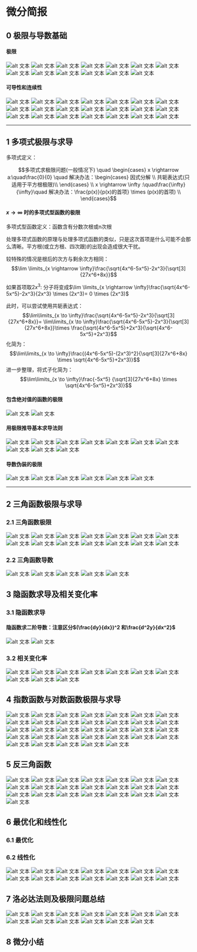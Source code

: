 # 微分简报

## 0 极限与导数基础

#### 极限
![alt 文本](./../../图片/微6.1.png)
![alt 文本](./../../图片/微6.2.png)
![alt 文本](./../../图片/微6.3.png)
![alt 文本](./../../图片/微6.4.png)
![alt 文本](./../../图片/微6.5.png)
![alt 文本](./../../图片/微6.6.png)
![alt 文本](./../../图片/微6.7.png)
![alt 文本](./../../图片/微6.8.png)
![alt 文本](./../../图片/微6.9.png)
![alt 文本](./../../图片/微6.10.png)
![alt 文本](./../../图片/微6.11.png)
![alt 文本](./../../图片/微6.12.png)
![alt 文本](./../../图片/微6.13.png)

#### 可导性和连续性
![alt 文本](./../../图片/微7.1.png)
![alt 文本](./../../图片/微7.2.png)
![alt 文本](./../../图片/微7.3.png)
![alt 文本](./../../图片/微7.4.png)
![alt 文本](./../../图片/微7.5.png)
![alt 文本](./../../图片/微7.6.png)
![alt 文本](./../../图片/微7.7.png)
![alt 文本](./../../图片/微7.8.png)
![alt 文本](./../../图片/微7.9.png)
![alt 文本](./../../图片/微7.10.png)
![alt 文本](./../../图片/微7.11.png)
![alt 文本](./../../图片/微7.12.png)
![alt 文本](./../../图片/微7.13.png)
![alt 文本](./../../图片/微7.14.png)
![alt 文本](./../../图片/微7.15.png)
![alt 文本](./../../图片/微7.16.png)
![alt 文本](./../../图片/微7.17.png)
![alt 文本](./../../图片/微7.18.png)
![alt 文本](./../../图片/微7.19.png)
![alt 文本](./../../图片/微7.20.png)
![alt 文本](./../../图片/微7.21.png)

----
## 1 多项式极限与求导

多项式定义：

$$多项式求极限问题(一般情况下) \quad \begin{cases}
    x \rightarrow a:\quad\frac{0}{0} \quad 解决办法：\begin{cases}
        因式分解 \\
        共轭表达式(只适用于平方根极限)\\
    \end{cases} \\
    x \rightarrow \infty :\quad\frac{\infty}{\infty}\quad 解决办法：\frac{p(x)}{p(x)的首项} \times (p(x)的首项) \\
\end{cases}$$


#### $x \rightarrow \infty$ 时的多项式型函数的极限

多项式型函数定义：函数含有分数次根或n次根


处理多项式函数的原理与处理多项式函数的类似，只是这次首项是什么可能不会那么清晰。平方根(或立方根、四次跟)的出现会造成很大干扰。

较特殊的情况是根后的次方与剩余次方相同：
$$\lim \limits_{x \rightarrow \infty}\frac{\sqrt{4x^6-5x^5}-2x^3}{\sqrt[3]{27x^6+8x}}$$

如果首项取$2x^3$: 分子将变成$\lim \limits_{x \rightarrow \infty}\frac{\sqrt{4x^6-5x^5}-2x^3}{2x^3} \times (2x^3)= 0 \times (2x^3)$

此时，可以尝试使用共轭表达式：
$$\lim\limits_{x \to \infty}\frac{\sqrt{4x^6-5x^5}-2x^3}{\sqrt[3]{27x^6+8x}}= \lim\limits_{x \to \infty}\frac{\sqrt{4x^6-5x^5}-2x^3}{\sqrt[3]{27x^6+8x}}\times \frac{\sqrt{4x^6-5x^5}+2x^3}{\sqrt{4x^6-5x^5}+2x^3}$$
化简为：
$$\lim\limits_{x \to \infty}\frac{(4x^6-5x^5)-(2x^3)^2}{\sqrt[3]{27x^6+8x} \times \sqrt{4x^6-5x^5}+2x^3)}$$
进一步整理，将式子化简为：
$$\lim\limits_{x \to \infty}\frac{-5x^5}
{\sqrt[3]{27x^6+8x} \times \sqrt{4x^6-5x^5}+2x^3)}$$

#### 包含绝对值的函数的极限
![alt 文本](./../../图片/微2.6.png)
![alt 文本](./../../图片/微2.7.png)


#### 用极限推导基本求导法则
![alt 文本](./../../图片/微10.1.png)
![alt 文本](./../../图片/微10.2.png)
![alt 文本](./../../图片/微10.3.png)
![alt 文本](./../../图片/微10.4.png)
![alt 文本](./../../图片/微10.5.png)
![alt 文本](./../../图片/微10.6.png)
![alt 文本](./../../图片/微10.7.png)
![alt 文本](./../../图片/微10.8.png)
![alt 文本](./../../图片/微10.9.png)
![alt 文本](./../../图片/微10.10.png)

#### 导数伪装的极限
![alt 文本](./../../图片/微10.11.png)
![alt 文本](./../../图片/微10.12.png)
![alt 文本](./../../图片/微10.13.png)
![alt 文本](./../../图片/微2.9.png)
![alt 文本](./../../图片/微2.10.png)
![alt 文本](./../../图片/微2.11.png)

----
## 2 三角函数极限与求导
### 2.1 三角函数极限
![alt 文本](./../../图片/微8.1.png)
![alt 文本](./../../图片/微8.2.png)
![alt 文本](./../../图片/微8.3.png)
![alt 文本](./../../图片/微8.4.png)
![alt 文本](./../../图片/微8.5.png)
![alt 文本](./../../图片/微8.6.png)
![alt 文本](./../../图片/微8.7.png)
![alt 文本](./../../图片/微8.8.png)
![alt 文本](./../../图片/微8.9.png)
![alt 文本](./../../图片/微8.10.png)
![alt 文本](./../../图片/微8.11.png)
![alt 文本](./../../图片/微8.12.png)
![alt 文本](./../../图片/微8.13.png)
![alt 文本](./../../图片/微8.14.png)

### 2.2 三角函数导数
![alt 文本](./../../图片/微2.1.png)
![alt 文本](./../../图片/微2.2.png)
![alt 文本](./../../图片/微2.3.png)
![alt 文本](./../../图片/微2.4.png)
![alt 文本](./../../图片/微2.5.png)

## 3 隐函数求导及相关变化率
### 3.1 隐函数求导

#### 隐函数求二阶导数：注意区分$(\frac{dy}{dx})^2 和\frac{d^2y}{dx^2}$ 
![alt 文本](./../../图片/微2.12.png)
![alt 文本](./../../图片/微2.13.png)
### 3.2 相关变化率
![alt 文本](./../../图片/微3.1.png)
![alt 文本](./../../图片/微3.2.png)
![alt 文本](./../../图片/微3.3.png)
![alt 文本](./../../图片/微3.4.png)
![alt 文本](./../../图片/微3.5.png)
![alt 文本](./../../图片/微3.6.png)
![alt 文本](./../../图片/微3.7.png)
![alt 文本](./../../图片/微3.8.png)
![alt 文本](./../../图片/微3.9.png)
![alt 文本](./../../图片/微3.10.png)


## 4 指数函数与对数函数极限与求导
![alt 文本](./../../图片/微4.1.png)
![alt 文本](./../../图片/微4.2.png)
![alt 文本](./../../图片/微4.3.png)
![alt 文本](./../../图片/微4.4.png)
![alt 文本](./../../图片/微4.5.png)
![alt 文本](./../../图片/微4.6.png)
![alt 文本](./../../图片/微4.7.png)
![alt 文本](./../../图片/微4.8.png)
![alt 文本](./../../图片/微4.9.png)
![alt 文本](./../../图片/微4.10.png)
![alt 文本](./../../图片/微4.11.png)
![alt 文本](./../../图片/微4.12.png)
![alt 文本](./../../图片/微4.13.png)
![alt 文本](./../../图片/微4.14.png)
![alt 文本](./../../图片/微4.15.png)
![alt 文本](./../../图片/微4.16.png)
![alt 文本](./../../图片/微4.17.png)
![alt 文本](./../../图片/微4.18.png)
![alt 文本](./../../图片/微4.19.png)
![alt 文本](./../../图片/微4.20.png)
![alt 文本](./../../图片/微4.21.png)
![alt 文本](./../../图片/微4.22.png)
![alt 文本](./../../图片/微4.23.png)
![alt 文本](./../../图片/微4.24.png)
![alt 文本](./../../图片/微4.25.png)
![alt 文本](./../../图片/微4.26.png)
![alt 文本](./../../图片/微4.27.png)
![alt 文本](./../../图片/微4.28.png)
![alt 文本](./../../图片/微4.29.png)
![alt 文本](./../../图片/微4.30.png)
![alt 文本](./../../图片/微4.31.png)
![alt 文本](./../../图片/微4.32.png)
![alt 文本](./../../图片/微4.33.png)

## 5 反三角函数
![alt 文本](./../../图片/微5.1.png)
![alt 文本](./../../图片/微5.2.png)
![alt 文本](./../../图片/微5.3.png)
![alt 文本](./../../图片/微5.4.png)
![alt 文本](./../../图片/微5.5.png)
![alt 文本](./../../图片/微5.6.png)
![alt 文本](./../../图片/微5.7.png)
![alt 文本](./../../图片/微5.8.png)
![alt 文本](./../../图片/微5.9.png)
![alt 文本](./../../图片/微5.10.png)
![alt 文本](./../../图片/微5.11.png)
![alt 文本](./../../图片/微5.12.png)
![alt 文本](./../../图片/微5.13.png)
![alt 文本](./../../图片/微5.14.png)
![alt 文本](./../../图片/微5.15.png)
![alt 文本](./../../图片/微5.16.png)
![alt 文本](./../../图片/微5.17.png)
![alt 文本](./../../图片/微5.18.png)
![alt 文本](./../../图片/微5.19.png)
![alt 文本](./../../图片/微5.20.png)
![alt 文本](./../../图片/微5.21.png)
![alt 文本](./../../图片/微5.22.png)

## 6 最优化和线性化

### 6.1 最优化


### 6.2 线性化
![alt 文本](./../../图片/微9.1.png)
![alt 文本](./../../图片/微9.2.png)
![alt 文本](./../../图片/微9.3.png)
![alt 文本](./../../图片/微9.4.png)
![alt 文本](./../../图片/微9.5.png)
![alt 文本](./../../图片/微9.6.png)
![alt 文本](./../../图片/微9.7.png)
![alt 文本](./../../图片/微9.8.png)
![alt 文本](./../../图片/微9.9.png)
![alt 文本](./../../图片/微9.10.png)
![alt 文本](./../../图片/微9.11.png)
![alt 文本](./../../图片/微9.12.png)
![alt 文本](./../../图片/微9.13.png)
![alt 文本](./../../图片/微9.14.png)

## 7 洛必达法则及极限问题总结
![alt 文本](./../../图片/微1.1.png)
![alt 文本](./../../图片/微1.2.png)
![alt 文本](./../../图片/微1.3.png)
![alt 文本](./../../图片/微1.4.png)
![alt 文本](./../../图片/微1.5.png)
![alt 文本](./../../图片/微1.6.png)
![alt 文本](./../../图片/微1.7.png)
![alt 文本](./../../图片/微1.8.png)
![alt 文本](./../../图片/微1.9.png)
![alt 文本](./../../图片/微1.10.png)
![alt 文本](./../../图片/微1.11.png)
![alt 文本](./../../图片/微1.12.png)
![alt 文本](./../../图片/微1.13.png)


## 8 微分小结






